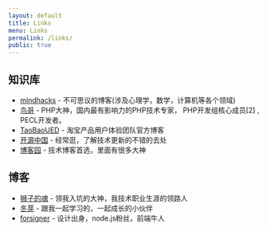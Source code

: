 ```yaml
---
layout: default
title: Links
menu: Links
permalink: /links/
public: true
---
```

## 知识库
* [mindhacks][] - 不可思议的博客(涉及心理学，数学，计算机等各个领域)
* [鸟哥][] - PHP大神，国内最有影响力的PHP技术专家， PHP开发组核心成员[2]  , PECL开发者。
* [TaoBaoUED][] - 淘宝产品用户体验团队官方博客
* [开源中国][] - 经常逛，了解技术更新的不错的去处
* [博客园][] - 技术博客首选，里面有很多大神

## 博客 
* [狮子的魂][] - 领我入坑的大神，我技术职业生涯的领路人
* [冬芽][] - 跟我一起学习的，一起成长的小伙伴
* [forsigner][] - 设计出身，node.js粉丝，前端牛人

[mindhacks]: http://mindhacks.cn
[鸟哥]: http://www.laruence.com/
[狮子的魂]: http://my.oschina.net/jcseg/blog/
[冬芽]: http://my.oschina.net/monsterslayer/blog
[forsigner]: http://forsigner.com/

[TaoBaoUED]: http://ued.taobao.org/blog/
[开源中国]: http://www.oschina.net/
[博客园]: http://www.cnblogs.com/
